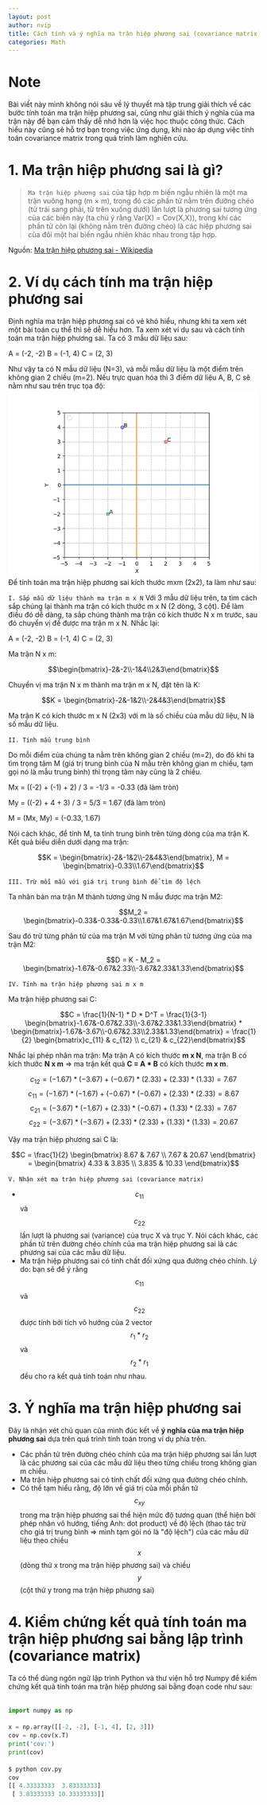 ```yaml
---
layout: post
author: nvip
title: Cách tính và ý nghĩa ma trận hiệp phương sai (covariance matrix)
categories: Math
---
```

# Note
Bài viết này mình không nói sâu về lý thuyết mà tập trung giải thích về các bước tính toán ma trận hiệp phương sai, cũng như giải thích ý nghĩa của ma trận này để bạn cảm thấy dễ nhớ hơn là việc học thuộc công thức. Cách hiểu này cũng sẽ hỗ trợ bạn trong việc ứng dụng, khi nào áp dụng việc tính toán covariance matrix trong quá trình làm nghiên cứu.

# 1. Ma trận hiệp phương sai là gì?

> `Ma trận hiệp phương sai` của tập hợp m biến ngẫu nhiên là một ma trận vuông hạng (m × m), trong đó các phần tử nằm trên đường chéo (từ trái sang phải, từ trên xuống dưới) lần lượt là phương sai tương ứng của các biến này (ta chú ý rằng Var(X) = Cov(X,X)), trong khi các phần tử còn lại (không nằm trên đường chéo) là các hiệp phương sai của đôi một hai biến ngẫu nhiên khác nhau trong tập hợp.

Nguồn: [Ma trận hiệp phương sai - Wikipedia](https://vi.wikipedia.org/wiki/Ma_tr%E1%BA%ADn_hi%E1%BB%87p_ph%C6%B0%C6%A1ng_sai)

# 2. Ví dụ cách tính ma trận hiệp phương sai

Định nghĩa ma trận hiệp phương sai có vẻ khó hiểu, nhưng khi ta xem xét một bài toán cụ thể thì sẽ dễ hiểu hơn. Ta xem xét ví dụ sau và cách tính toán ma trận hiệp phương sai.
Ta có 3 mẫu dữ liệu sau:

A = (-2, -2) B = (-1, 4) C = (2, 3)

Như vậy ta có N mẫu dữ liệu (N=3), và mỗi mẫu dữ liệu là một điểm trên không gian 2 chiều (m=2). Nếu trực quan hóa thì 3 điểm dữ liệu A, B, C sẽ nằm như sau trên trục tọa độ:
<img src='/assets/img/20211026_covariance_matrix/2D_ABC_3dots.png' width="600px" style="display:block; margin-left:auto; margin-right:auto"/>
Để tính toán ma trận hiệp phương sai kích thước mxm (2x2), ta làm như sau:

`I. Sắp mẫu dữ liệu thành ma trận m x N`
Với 3 mẫu dữ liệu trên, ta tìm cách sắp chúng lại thành ma trận có kích thước m x N (2 dòng, 3 cột). Để làm điều đó dễ dàng, ta sắp chúng thành ma trận có kích thước N x m trước, sau đó chuyển vị để được ma trận m x N.
Nhắc lại:

A = (-2, -2) B = (-1, 4) C = (2, 3)

Ma trận N x m:

$$\begin{bmatrix}-2&-2\\-1&4\\2&3\end{bmatrix}$$

Chuyển vị ma trận N x m thành ma trận m x N, đặt tên là K:

$$K = \begin{bmatrix}-2&-1&2\\-2&4&3\end{bmatrix}$$

Ma trận K có kích thước m x N (2x3) với m là số chiều của mẫu dữ liệu, N là số mẫu dữ liệu.

`II. Tính mẫu trung bình`

Do mỗi điểm của chúng ta nằm trên không gian 2 chiều (m=2), do đó khi ta tìm trọng tâm M (giá trị trung bình của N mẫu trên không gian m chiều, tạm gọi nó là mẫu trung bình) thì trọng tâm này cũng là 2 chiều.

Mx = ((-2) + (-1) + 2) / 3 = -1/3 = -0.33 (đã làm tròn)

My = ((-2) + 4 + 3) / 3 = 5/3 = 1.67 (đã làm tròn)

M = (Mx, My) = (-0.33, 1.67)

Nói cách khác, để tính M, ta tính trung bình trên từng dòng của ma trận K. Kết quả biểu diễn dưới dạng ma trận:

$$K = \begin{bmatrix}-2&-1&2\\-2&4&3\end{bmatrix}, M = \begin{bmatrix}-0.33\\1.67\end{bmatrix}$$

`III. Trừ mỗi mẫu với giá trị trung bình để tìm độ lệch`

Ta nhân bản ma trận M thành tương ứng N mẫu được ma trận M2:

$$M_2 = \begin{bmatrix}-0.33&-0.33&-0.33\\1.67&1.67&1.67\end{bmatrix}$$

Sau đó trừ từng phân tử của ma trận M với từng phân tử tương ứng của ma trận M2:

$$D = K - M_2 = \begin{bmatrix}-1.67&-0.67&2.33\\-3.67&2.33&1.33\end{bmatrix}$$

`IV. Tính ma trận hiệp phương sai m x m`

Ma trận hiệp phương sai C:


$$C = \frac{1}{N-1} * D * D^T = \frac{1}{3-1} \begin{bmatrix}-1.67&-0.67&2.33\\-3.67&2.33&1.33\end{bmatrix} * \begin{bmatrix}-1.67&-3.67\\-0.67&2.33\\2.33&1.33\end{bmatrix} = \frac{1}{2} \begin{bmatrix}c_{11} & c_{12} \\ c_{21} & c_{22}\end{bmatrix}$$

Nhắc lại phép nhân ma trận:
Ma trận A có kích thước **m x N**, ma trận B có kích thước **N x m** => ma trận kết quả **C = A * B** có kích thước **m x m**.

$$c_{12} = (-1.67)*(-3.67) + (-0.67)*(2.33) + (2.33)*(1.33) = 7.67$$
$$c_{11} = (-1.67)*(-1.67) + (-0.67)*(-0.67) + (2.33)*(2.33) = 8.67$$
$$c_{21} = (-3.67)*(-1.67) + (2.33)*(-0.67) + (1.33)*(2.33) = 7.67$$
$$c_{22} = (-3.67)*(-3.67) + (2.33)*(2.33) + (1.33)*(1.33) = 20.67$$

Vậy ma trận hiệp phương sai C là:

$$C = \frac{1}{2} \begin{bmatrix} 8.67 & 7.67 \\ 7.67 & 20.67 \end{bmatrix} = \begin{bmatrix} 4.33 & 3.835 \\ 3.835 & 10.33 \end{bmatrix}$$


`V. Nhận xét ma trận hiệp phương sai (covariance matrix)`

- $$c_{11}$$ và $$c_{22}$$ lần lượt là phương sai (variance) của trục X và trục Y. Nói cách khác, các phần tử trên đường chéo chính của ma trận hiệp phương sai là các phương sai của các mẫu dữ liệu.
- Ma trận hiệp phương sai có tính chất đối xứng qua đường chéo chính. Lý do: bạn sẽ để ý rằng  $$c_{11}$$ và $$c_{22}$$  được tính bởi tích vô hướng của 2 vector $$r_1*r_2$$  và $$r_2*r_1$$ đều cho ra kết quả tính toán như nhau.

# 3. Ý nghĩa ma trận hiệp phương sai

Đây là nhận xét chủ quan của mình đúc kết về **ý nghĩa của ma trận hiệp phương sai** dựa trên quá trình tính toán trong ví dụ phía trên.
- Các phần tử trên đường chéo chính của ma trận hiệp phương sai lần lượt là các phương sai của các mẫu dữ liệu theo từng chiều trong không gian m chiều.
- Ma trận hiệp phương sai có tính chất đối xứng qua đường chéo chính.
- Có thể tạm hiểu rằng, độ lớn về giá trị của mỗi phần tử  $$c_{xy}$$ trong ma trận hiệp phương sai thể hiện mức độ tương quan (thể hiện bởi phép nhân vô hướng, tiếng Anh: dot product) về độ lệch (thao tác trừ cho giá trị trung bình => mình tạm gói nó là "độ lệch") của các mẫu dữ liệu theo chiều $$x$$ (dòng thứ x trong ma trận hiệp phương sai) và chiều $$y$$  (cột thứ y trong ma trận hiệp phương sai)

# 4. Kiểm chứng kết quả tính toán ma trận hiệp phương sai bằng lập trình (covariance matrix)

Ta có thể dùng ngôn ngữ lập trình Python và thư viện hỗ trợ Numpy để kiểm chứng kết quả tính toán ma trận hiệp phương sai bằng đoạn code như sau:

```python

import numpy as np

x = np.array([[-2, -2], [-1, 4], [2, 3]])
cov = np.cov(x.T)
print('cov:')
print(cov)

$ python cov.py
cov
[[ 4.33333333  3.83333333]
 [ 3.83333333 10.33333333]]

```
